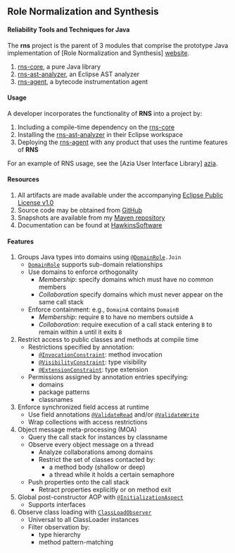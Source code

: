  
Role Normalization and Synthesis
--------------------------------
#### Reliability Tools and Techniques for Java

The **rns** project is the parent of 3 modules that comprise 
the prototype Java implementation of 
[Role Normalization and Synthesis] [website]. 

[website]: http://www.hawkinssoftware.net/oss/rns

1. [rns-core], a pure Java library 
2. [rns-ast-analyzer], an Eclipse AST analyzer 
3. [rns-agent], a bytecode instrumentation agent 

[rns-core]: https://github.com/byron-hawkins/org.hawkinssoftware.rns-core/blob/master/rns-core/README.md
[rns-ast-analyzer]: https://github.com/byron-hawkins/org.hawkinssoftware.rns-ast-analyzer/blob/master/rns-ast-analyzer/README.md
[rns-agent]: https://github.com/byron-hawkins/org.hawkinssoftware.rns-agent/blob/master/rns-agent/README.md

#### Usage

A developer incorporates the functionality of **RNS** into a
project by:

1. Including a compile-time dependency on the [rns-core]
2. Installing the [rns-ast-analyzer] in their Eclipse workspace
3. Deploying the [rns-agent] with any product that uses the 
   runtime features of **RNS**

For an example of RNS usage, see the [Azia User Interface Library]
[azia].

[azia]: ...

#### Resources

1. All artifacts are made available under the accompanying
   [Eclipse Public License v1.0][License]
2. Source code may be obtained from [GitHub]
3. Snapshots are available from my [Maven repository][snapshots]
4. Documentation can be found at [HawkinsSoftware][website]   

[License]: http://www.eclipse.org/legal/epl-v10.html
[GitHub]: https://www.github.com/byron-hawkins
[snapshots]: https://www.github.com/byron-hawkins/snapshots
   
#### Features

1. Groups Java types into domains using <code>@[DomainRole].Join</code>
    * <code>[DomainRole]</code> supports sub-domain relationships
    * Use domains to enforce orthogonality
        + *Membership*: specify domains which must have no common 
          members
        + *Collaboration* specify domains which must never appear
          on the same call stack
    * Enforce containment: e.g., `DomainA` contains `DomainB`
        + *Membership*: require `B` to have no members outside `A`
        + *Collaboration*: require execution of a call stack 
          entering `B` to remain within `A` until it exits `B`
1. Restrict access to public classes and methods at compile time
    * Restrictions specified by annotation:
        + <code>[@InvocationConstraint]</code>: method invocation
        + <code>[@VisibilityConstraint]</code>: type visibility
        + <code>[@ExtensionConstraint]</code>: type extension
    * Permissions assigned by annotation entries specifying:
        + domains
        + package patterns
        + classnames
1. Enforce synchronized field access at runtime
    * Use field annotations <code>[@ValidateRead]</code> and/or 
      <code>[@ValidateWrite]</code>
    * Wrap collections with access restrictions
1. Object message meta-processing (MOA)
    * Query the call stack for instances by classname
    * Observe every object message on a thread
        + Analyze collaborations among domains
        + Restrict the set of classes contacted by:
            - a method body (shallow or deep)
            - a thread while it holds a certain semaphore
    * Push properties onto the call stack
        + Retract properties explicitly or on method exit
1. Global post-constructor AOP with <code>[@InitializationAspect]</code>
    * Supports interfaces
1. Observe class loading with <code>[ClassLoadObserver]</code>
    * Universal to all ClassLoader instances
    * Filter observation by:
    	+ type hierarchy
    	+ method pattern-matching 

[DomainRole]: https://github.com/byron-hawkins/org.hawkinssoftware.rns-core/blob/master/rns-core/src/main/java/org/hawkinssoftware/rns/core/role/DomainRole.java
[@InvocationConstraint]: https://github.com/byron-hawkins/org.hawkinssoftware.rns-core/blob/master/rns-core/src/main/java/org/hawkinssoftware/rns/core/publication/InvocationConstraint.java
[@VisibilityConstraint]: https://github.com/byron-hawkins/org.hawkinssoftware.rns-core/blob/master/rns-core/src/main/java/org/hawkinssoftware/rns/core/publication/VisibilityConstraint.java
[@ExtensionConstraint]: https://github.com/byron-hawkins/org.hawkinssoftware.rns-core/blob/master/rns-core/src/main/java/org/hawkinssoftware/rns/core/publication/ExtensionConstraint.java
[ExecutionPath]: https://github.com/byron-hawkins/org.hawkinssoftware.rns-core/blob/master/rns-core/src/main/java/org/hawkinssoftware/rns/core/moa/ExecutionPath.java
[@InitializationAspect]: https://github.com/byron-hawkins/org.hawkinssoftware.rns-core/blob/master/rns-core/src/main/java/org/hawkinssoftware/rns/core/aop/InitializationAspect.java
[@ValidateRead]: https://github.com/byron-hawkins/org.hawkinssoftware.rns-core/blob/master/rns-core/src/main/java/org/hawkinssoftware/rns/core/validation/ValidateRead.java
[@ValidateWrite]: https://github.com/byron-hawkins/org.hawkinssoftware.rns-core/blob/master/rns-core/src/main/java/org/hawkinssoftware/rns/core/validation/ValidateWrite.java
[ClassLoadObserver]: https://github.com/byron-hawkins/org.hawkinssoftware.rns-core/blob/master/rns-core/src/main/java/org/hawkinssoftware/rns/core/aop/ClassLoadObserver.java


      


